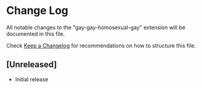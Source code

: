 # Change Log

All notable changes to the "gay-gay-homosexual-gay" extension will be documented in this file.

Check [Keep a Changelog](http://keepachangelog.com/) for recommendations on how to structure this file.

## [Unreleased]

- Initial release
